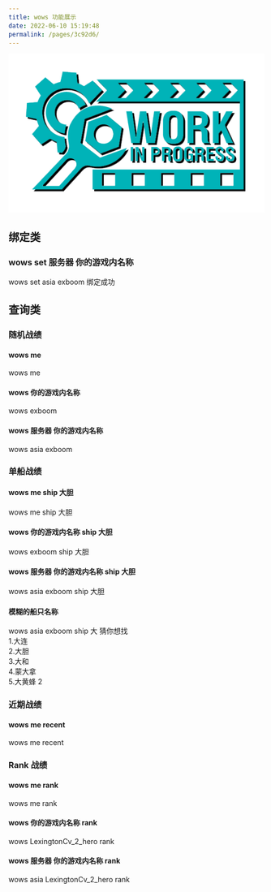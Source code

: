 ```yaml
---
title: wows 功能展示
date: 2022-06-10 15:19:48
permalink: /pages/3c92d6/
---
```

![work in process](/img/vue/work_in_process.png)
## 绑定类

### wows set 服务器 你的游戏内名称

<ChatWindow title="LKA 军团群">
  <ChatMsg name="Exb00m" onright avatar="/img/fun/exboom_icon.jpg">wows set asia exboom</ChatMsg>
  <ChatMsg name="RainBot" avatar="/img/fun/bot_icon.jpg"> 绑定成功 </ChatMsg>
</ChatWindow>


## 查询类

### 随机战绩

#### wows me

<ChatWindow title="LKA 军团群">
  <ChatMsg name="Exb00m" onright avatar="/img/fun/exboom_icon.jpg">wows me</ChatMsg>
  <ChatImg name="RainBot" avatar="/img/fun/bot_icon.jpg" src="/img/fun/wows_user.jpg"></ChatImg>
</ChatWindow>


#### wows 你的游戏内名称


<ChatWindow title="LKA 军团群">
  <ChatMsg name="Exb00m" onright avatar="/img/fun/exboom_icon.jpg">wows exboom</ChatMsg>
  <ChatImg name="RainBot" avatar="/img/fun/bot_icon.jpg" src="/img/fun/wows_user.jpg"></ChatImg>
</ChatWindow>


#### wows 服务器 你的游戏内名称


<ChatWindow title="LKA 军团群">
  <ChatMsg name="Exb00m" onright avatar="/img/fun/exboom_icon.jpg">wows asia exboom</ChatMsg>
  <ChatImg name="RainBot" avatar="/img/fun/bot_icon.jpg" src="/img/fun/wows_user.jpg"></ChatImg>
</ChatWindow>

### 单船战绩


#### wows me ship 大胆


<ChatWindow title="LKA 军团群">
  <ChatMsg name="Exb00m" onright avatar="/img/fun/exboom_icon.jpg">wows me ship 大胆 </ChatMsg>
  <ChatImg name="RainBot" avatar="/img/fun/bot_icon.jpg" src="/img/fun/wows_user_ship.jpg"></ChatImg>
</ChatWindow>


#### wows 你的游戏内名称 ship 大胆


<ChatWindow title="LKA 军团群">
  <ChatMsg name="Exb00m" onright avatar="/img/fun/exboom_icon.jpg">wows exboom ship 大胆 </ChatMsg>
  <ChatImg name="RainBot" avatar="/img/fun/bot_icon.jpg" src="/img/fun/wows_user_ship.jpg"></ChatImg>
</ChatWindow>


#### wows 服务器 你的游戏内名称 ship 大胆


<ChatWindow title="LKA 军团群">
  <ChatMsg name="Exb00m" onright avatar="/img/fun/exboom_icon.jpg">wows asia exboom ship 大胆 </ChatMsg>
  <ChatImg name="RainBot" avatar="/img/fun/bot_icon.jpg" src="/img/fun/wows_user_ship.jpg"></ChatImg>
</ChatWindow>


#### 模糊的船只名称


<ChatWindow title="LKA 军团群">
  <ChatMsg name="Exb00m" onright avatar="/img/fun/exboom_icon.jpg">wows asia exboom ship 大</ChatMsg>
  <ChatMsg name="Exb00m" avatar="/img/fun/bot_icon.jpg">猜你想找<br />1.大连<br />2.大胆<br />3.大和<br />4.蒙大拿<br />5.大黄蜂</ChatMsg>
  <ChatMsg name="Exb00m" onright avatar="/img/fun/exboom_icon.jpg">2</ChatMsg>
  <ChatImg name="RainBot" avatar="/img/fun/bot_icon.jpg" src="/img/fun/wows_user_ship.jpg"></ChatImg>
</ChatWindow>


### 近期战绩

#### wows me recent


<ChatWindow title="LKA 军团群">
  <ChatMsg name="Kcuftoe" onright avatar="/img/fun/kcuftoe.jpg">wows me recent</ChatMsg>
  <ChatImg name="RainBot" avatar="/img/fun/bot_icon.jpg" src="/img/fun/wows_me_recent.jpg"></ChatImg>
</ChatWindow>


### Rank 战绩


#### wows me rank


<ChatWindow title="LKA 军团群">
  <ChatMsg name="LexingtonCv_2_hero" onright avatar="/img/fun/lexington_icon.jpg">wows me rank</ChatMsg>
  <ChatImg name="RainBot" avatar="/img/fun/bot_icon.jpg" src="/img/fun/wows_user_rank.jpg"></ChatImg>
</ChatWindow>

#### wows 你的游戏内名称 rank


<ChatWindow title="LKA 军团群">
  <ChatMsg name="LexingtonCv_2_hero" onright avatar="/img/fun/lexington_icon.jpg">wows LexingtonCv_2_hero rank</ChatMsg>
  <ChatImg name="RainBot" avatar="/img/fun/bot_icon.jpg" src="/img/fun/wows_user_rank.jpg"></ChatImg>
</ChatWindow>



#### wows 服务器 你的游戏内名称 rank


<ChatWindow title="LKA 军团群">
  <ChatMsg name="LexingtonCv_2_hero" onright avatar="/img/fun/lexington_icon.jpg">wows asia LexingtonCv_2_hero rank</ChatMsg>
  <ChatImg name="RainBot" avatar="/img/fun/bot_icon.jpg" src="/img/fun/wows_user_rank.jpg"></ChatImg>
</ChatWindow>
